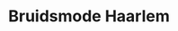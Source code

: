 ---
address: Gedempte Oudegracht 43
title: Bruidsmode Haarlem
city: Haarlem
zip: 2021
country: Netherlands
lat: 52.380906
lng: 4.632665
phone: '0235311636'
email: pascalebruidsmodehaarlem@hotmail.com
url: 
---